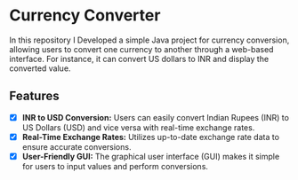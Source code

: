 # Currency Converter

In this repository I Developed a simple Java project for currency conversion, allowing users to convert one currency to another through a web-based interface. For instance, it can convert US dollars to INR and display the converted value.

## Features
- [x] __INR to USD Conversion:__ Users can easily convert Indian Rupees (INR) to US Dollars (USD) and vice versa with real-time exchange rates.
- [x] __Real-Time Exchange Rates:__ Utilizes up-to-date exchange rate data to ensure accurate conversions.
- [x] __User-Friendly GUI:__ The graphical user interface (GUI) makes it simple for users to input values and perform conversions.
